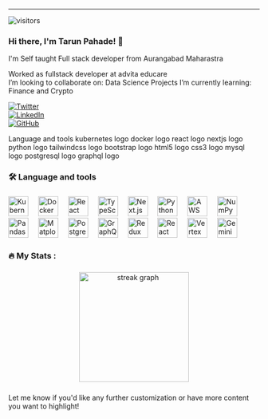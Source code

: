 
---
![visitors](https://visitor-badge.laobi.icu/badge?tarunpahade=tarunpahade)

### Hi there, **I'm Tarun Pahade!** 👋
I'm Self taught Full stack developer from Aurangabad Maharastra

Worked as fullstack developer at advita educare  
I’m looking to collaborate on: Data Science Projects
I’m currently learning: Finance and Crypto 


[![Twitter](https://img.shields.io/badge/Twitter-%231DA1F2.svg?logo=Twitter&logoColor=white)](https://x.com/TarunPahade)  
[![LinkedIn](https://img.shields.io/badge/LinkedIn-%230077B5.svg?logo=linkedin&logoColor=white)](https://www.linkedin.com/in/tarun-pahade-38b350236/)  
[![GitHub](https://img.shields.io/badge/GitHub-%2312100E.svg?logo=github&logoColor=white)](https://github.com/tarunpahade)



Language and tools
kubernetes logo  docker logo  react logo  nextjs logo  python logo  tailwindcss logo  bootstrap logo  html5 logo  css3 logo  mysql logo  postgresql logo  graphql logo

<h3 align="left">🛠 Language and tools</h3>

###
<div align="left">
  <img src="https://cdn.jsdelivr.net/gh/devicons/devicon/icons/kubernetes/kubernetes-plain.svg" height="40" alt="Kubernetes logo" />
  <img width="12" />
  <img src="https://cdn.jsdelivr.net/gh/devicons/devicon/icons/docker/docker-plain-wordmark.svg" height="40" alt="Docker logo" />
  <img width="12" />
  <img src="https://cdn.jsdelivr.net/gh/devicons/devicon/icons/react/react-original.svg" height="40" alt="React logo" />
  <img width="12" />
  <img src="https://cdn.jsdelivr.net/gh/devicons/devicon/icons/typescript/typescript-original.svg" height="40" alt="TypeScript logo" />
  <img width="12" />
  <img src="https://cdn.jsdelivr.net/gh/devicons/devicon/icons/nextjs/nextjs-original.svg" height="40" alt="Next.js logo" />
  <img width="12" />
  <img src="https://cdn.jsdelivr.net/gh/devicons/devicon/icons/python/python-original.svg" height="40" alt="Python logo" />
  <img width="12" />
  <img src="https://cdn.jsdelivr.net/gh/devicons/devicon/icons/amazonwebservices/amazonwebservices-original-wordmark.svg" height="40" alt="AWS logo" />
  <img width="12" />
  <img src="https://cdn.jsdelivr.net/gh/devicons/devicon/icons/numpy/numpy-original.svg" height="40" alt="NumPy logo" />
  <img width="12" />
  <img src="https://cdn.jsdelivr.net/gh/devicons/devicon/icons/pandas/pandas-original.svg" height="40" alt="Pandas logo" />
  <img width="12" />
  <img src="https://cdn.jsdelivr.net/gh/devicons/devicon/icons/matplotlib/matplotlib-original.svg" height="40" alt="Matplotlib logo" />
    <img width="12" />
  <img src="https://cdn.jsdelivr.net/gh/devicons/devicon/icons/postgresql/postgresql-original.svg" height="40" alt="PostgreSQL logo" />
  <img width="12" />
  <img src="https://cdn.jsdelivr.net/gh/devicons/devicon/icons/graphql/graphql-plain.svg" height="40" alt="GraphQL logo" />
  <img width="12" />
  <img src="https://cdn.jsdelivr.net/gh/devicons/devicon/icons/redux/redux-original.svg" height="40" alt="Redux logo" />
  <img width="12" />
  <img src="https://cdn.jsdelivr.net/gh/devicons/devicon/icons/react/react-original.svg" height="40" alt="React Native logo" />
  <img width="12" />
  <img src="https://upload.wikimedia.org/wikipedia/commons/4/4d/Google_Cloud_Vertex_AI.svg" height="40" alt="Vertex AI logo" />
  <img width="12" />
  <img src="https://upload.wikimedia.org/wikipedia/commons/4/48/Gemini_PLM_logo.svg" height="40" alt="Gemini logo" />
</div>

###

<h3 align="left">🔥   My Stats :</h3>

###

<div align="center">
  <img src="https://streak-stats.demolab.com?user=tarunpahade&locale=en&mode=daily&theme=dark&hide_border=false&border_radius=5&order=3" height="220" alt="streak graph"  />
</div>

###  





Let me know if you'd like any further customization or have more content you want to highlight!
